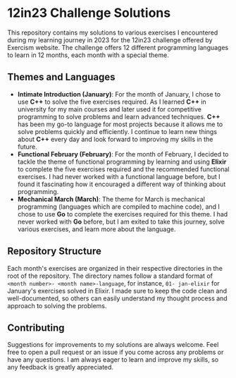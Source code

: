 # 12in23 Challenge Solutions

This repository contains my solutions to various exercises I encountered during my learning journey in 2023 for the 12in23 challenge offered by Exercism website. The challenge offers 12 different programming languages to learn in 12 months, each month with a special theme.

## Themes and Languages

- **Intimate Introduction (January)**: For the month of January, I chose to use **C++** to solve the five exercises required. As I learned **C++** in university for my main courses and later used it for competitive programming to solve problems and learn advanced techniques. **C++** has been my go-to language for most projects because it allows me to solve problems quickly and efficiently. I continue to learn new things about **C++** every day and look forward to improving my skills in the future.
- **Functional February (February)**: For the month of February, I decided to tackle the theme of functional programming by learning and using **Elixir** to complete the five exercises required and the recommended functional exercises. I had never worked with a functional language before, but I found it fascinating how it encouraged a different way of thinking about programming.
- **Mechanical March (March)**: The theme for March is mechanical programming (languages which are compiled to machine code), and I chose to use **Go** to complete the exercises required for this theme. I had never worked with **Go** before, but I am exited to take this journey, solve various exercises, and learn more about the language.

## Repository Structure

Each month's exercises are organized in their respective directories in the root of the repository. The directory names follow a standard format of `<month number>- <month name>-language`, for instance, `01- jan-elixir` for January's exercises solved in Elixir. I made sure to keep the code clean and well-documented, so others can easily understand my thought process and approach to solving the problems.

## Contributing

Suggestions for improvements to my solutions are always welcome. Feel free to open a pull request or an issue if you come across any problems or have any questions. I am always eager to learn and improve my skills, so any feedback is greatly appreciated.